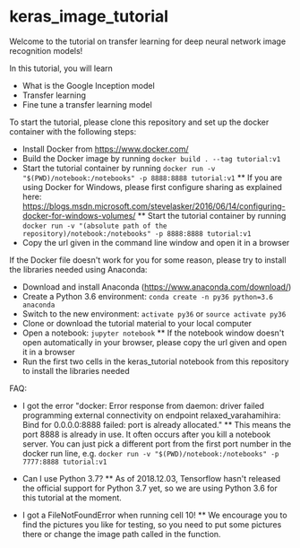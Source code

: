 # keras_image_tutorial
Welcome to the tutorial on transfer learning for deep neural network image recognition models!

In this tutorial, you will learn
* What is the Google Inception model
* Transfer learning
* Fine tune a transfer learning model

To start the tutorial, please clone this repository and set up the docker container with the following steps:
* Install Docker from https://www.docker.com/
* Build the Docker image by running `docker build . --tag tutorial:v1`
* Start the tutorial container by running `docker run -v "$(PWD)/notebook:/notebooks" -p 8888:8888 tutorial:v1`
** If you are using Docker for Windows, please first configure sharing as explained here: https://blogs.msdn.microsoft.com/stevelasker/2016/06/14/configuring-docker-for-windows-volumes/
** Start the tutorial container by running `docker run -v "(absolute path of the repository)/notebook:/notebooks" -p 8888:8888 tutorial:v1`
* Copy the url given in the command line window and open it in a browser

If the Docker file doesn't work for you for some reason, please try to install the libraries needed using Anaconda:
* Download and install Anaconda (https://www.anaconda.com/download/)
* Create a Python 3.6 environment: `conda create -n py36 python=3.6 anaconda`
* Switch to the new environment: `activate py36` or `source activate py36`
* Clone or download the tutorial material to your local computer
* Open a notebook: `jupyter notebook`
** If the notebook window doesn't open automatically in your browser, please copy the url given and open it in a browser
* Run the first two cells in the keras_tutorial notebook from this repository to install the libraries needed

FAQ:
* I got the error "docker: Error response from daemon: driver failed programming external connectivity on endpoint relaxed_varahamihira: Bind for 0.0.0.0:8888 failed: port is already allocated."
** This means the port 8888 is already in use. It often occurs after you kill a notebook server. You can just pick a different port from the first port number in the docker run line, e.g. `docker run -v "$(PWD)/notebook:/notebooks" -p 7777:8888 tutorial:v1`

* Can I use Python 3.7?
** As of 2018.12.03, Tensorflow hasn't released the official support for Python 3.7 yet, so we are using Python 3.6 for this tutorial at the moment.

* I got a FileNotFoundError when running cell 10!
** We encourage you to find the pictures you like for testing, so you need to put some pictures there or change the image path called in the function.
 
